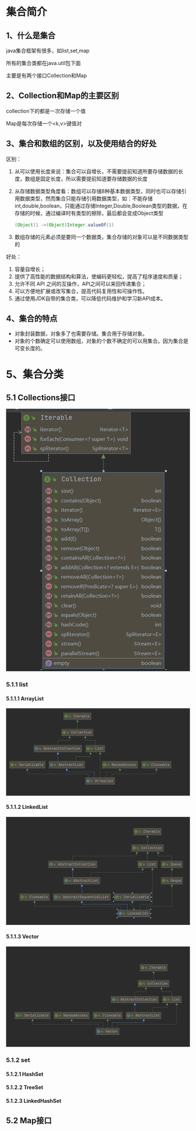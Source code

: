 # 集合简介



## 1、什么是集合

java集合框架有很多，如list,set,map

所有的集合类都在java.util包下面

主要是有两个接口Collection和Map



## 2、Collection和Map的主要区别

collection下的都是一次存储一个值

Map是每次存储一个<k,v>键值对



## 3、集合和数组的区别，以及使用结合的好处

区别：

1. 从可以使用长度来说：集合可以自增长，不需要提前知道所要存储数据的长度，数组是固定长度，所以需要提前知道要存储数据的长度

2. 从存储数据类型角度看：数组可以存储8种基本数据类型，同时也可以存储引用数据类型，然而集合只能存储引用数据类型，如：不能存储int,double,boolean，只能通过存储Integer,Double,Boolean类型的数据，在存储的时候，通过编译时有类型的擦除，最后都会变成Object类型 

   ```java
   (Object)1 ->(Object)Integer.valueOf(1)
   ```

3. 数组存储的元素必须是要同一个数据类，集合存储的对象可以是不同数据类型的

好处：

1. 容量自增长；
2. 提供了高性能的数据结构和算法，使编码更轻松，提高了程序速度和质量；
3. 允许不同 API 之间的互操作，API之间可以来回传递集合；
4. 可以方便地扩展或改写集合，提高代码复用性和可操作性。
5. 通过使用JDK自带的集合类，可以降低代码维护和学习新API成本。

## 4、集合的特点

- 对象封装数据，对象多了也需要存储。集合用于存储对象。
- 对象的个数确定可以使用数组，对象的个数不确定的可以用集合。因为集合是可变长度的。



# 5、集合分类



## 5.1 Collections接口

![](Collection%20introduction.assets/collection.png)



### 5.1.1 list

#### 5.1.1.1 ArrayList

![](Collection%20introduction.assets/ArrayList.png)

#### 5.1.1.2 LinkedList

![](Collection%20introduction.assets/LinkedList.png)

#### 5.1.1.3 Vector

![](Collection%20introduction.assets/Vector.png)

### 5.1.2 set



#### 5.1.2.1 HashSet



#### 5.1.2.2 TreeSet



#### 5.1.2.3 LinkedHashSet





## 5.2 Map接口















